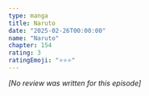```yaml
---
type: manga
title: Naruto
date: "2025-02-26T00:00:00"
name: "Naruto"
chapter: 154
rating: 3
ratingEmoji: "⭐️⭐️⭐️"
---
```


_[No review was written for this episode]_